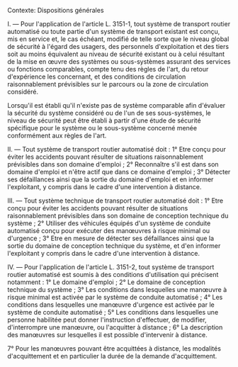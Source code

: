 Contexte: Dispositions générales

I. — Pour l'application de l'article L. 3151-1, tout système de transport routier automatisé ou toute partie d'un système de transport existant est conçu, mis en service et, le cas échéant, modifié de telle sorte que le niveau global de sécurité à l'égard des usagers, des personnels d'exploitation et des tiers soit au moins équivalent au niveau de sécurité existant ou à celui résultant de la mise en œuvre des systèmes ou sous-systèmes assurant des services ou fonctions comparables, compte tenu des règles de l'art, du retour d'expérience les concernant, et des conditions de circulation raisonnablement prévisibles sur le parcours ou la zone de circulation considéré.

Lorsqu'il est établi qu'il n'existe pas de système comparable afin d'évaluer la sécurité du système considéré ou de l'un de ses sous-systèmes, le niveau de sécurité peut être établi à partir d'une étude de sécurité spécifique pour le système ou le sous-système concerné menée conformément aux règles de l'art.

II. — Tout système de transport routier automatisé doit : 1° Etre conçu pour éviter les accidents pouvant résulter de situations raisonnablement prévisibles dans son domaine d'emploi ; 2° Reconnaître s'il est dans son domaine d'emploi et n'être actif que dans ce domaine d'emploi ; 3° Détecter ses défaillances ainsi que la sortie du domaine d'emploi et en informer l'exploitant, y compris dans le cadre d'une intervention à distance.

III. — Tout système technique de transport routier automatisé doit : 1° Etre conçu pour éviter les accidents pouvant résulter de situations raisonnablement prévisibles dans son domaine de conception technique du système ; 2° Utiliser des véhicules équipés d'un système de conduite automatisé conçu pour exécuter des manœuvres à risque minimal ou d'urgence ; 3° Etre en mesure de détecter ses défaillances ainsi que la sortie du domaine de conception technique du système, et d'en informer l'exploitant y compris dans le cadre d'une intervention à distance.

IV. — Pour l'application de l'article L. 3151-2, tout système de transport routier automatisé est soumis à des conditions d'utilisation qui précisent notamment : 1° Le domaine d'emploi ; 2° Le domaine de conception technique du système ; 3° Les conditions dans lesquelles une manœuvre à risque minimal est activée par le système de conduite automatisé ; 4° Les conditions dans lesquelles une manœuvre d'urgence est activée par le système de conduite automatisé ; 5° Les conditions dans lesquelles une personne habilitée peut donner l'instruction d'effectuer, de modifier, d'interrompre une manœuvre, ou l'acquitter à distance ; 6° La description des manœuvres sur lesquelles il est possible d'intervenir à distance.

7° Pour les manœuvres pouvant être acquittées à distance, les modalités d'acquittement et en particulier la durée de la demande d'acquittement.